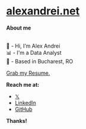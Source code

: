 # [alexandrei.net](https://alexandrei.net)

**About me**

<br> 👋 - Hi, I’m Alex Andrei
<br> 📊 - I'm a Data Analyst
<br> 📌 - Based in Bucharest, RO

[Grab my Resume.]()

**Reach me at:**
* [𝕏](https://www.x.com/alexandrei64)
* [LinkedIn](https://www.linkedin.com/in/alexandrei64)
* [GitHub](https://www.github.com/alexandrei64)

**Thanks!**
